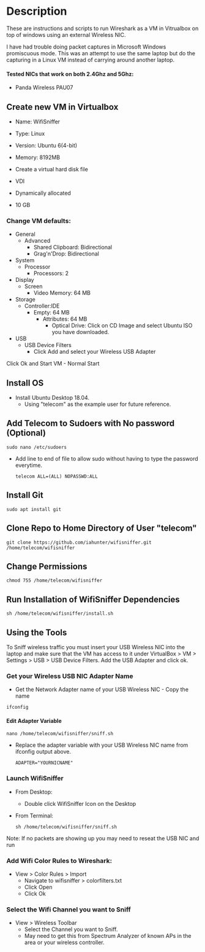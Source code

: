 # Description
These are instructions and scripts to run Wireshark as a VM in Vitrualbox on top of windows using an external Wireless NIC. 

I have had trouble doing packet captures in Microsoft Windows promiscuous mode. This was an attempt to use the same laptop but do the capturing in a Linux VM instead of carrying around another laptop.  

#### Tested NICs that work on both 2.4Ghz and 5Ghz: 
* Panda Wireless PAU07


## Create new VM in Virtualbox

* Name: WifiSniffer
* Type: Linux
* Version: Ubuntu 6(4-bit)

* Memory: 8192MB

* Create a virtual hard disk file

* VDI
* Dynamically allocated
* 10 GB

### Change VM defaults: 
* General
	* Advanced
		* Shared Clipboard: Bidirectional
		* Grag'n'Drop: Bidirectional
* System
	* Processor
		* Processors: 2
* Display
	* Screen
		* Video Memory: 64 MB
* Storage
	* Controller:IDE
		* Empty: 64 MB
			* Attributes: 64 MB
				* Optical Drive: Click on CD Image and select Ubuntu ISO you have downloaded. 
* USB
	* USB Device Filters
		* Click Add and select your Wireless USB Adapter
		
Click Ok and Start VM - Normal Start

## Install OS

* Install Ubuntu Desktop 18.04. 
	* Using "telecom" as the example user for future reference. 

## Add Telecom to Sudoers with No password (Optional)
```
sudo nano /etc/sudoers
```
* Add line to end of file to allow sudo without having to type the password everytime. 
	```
	telecom ALL=(ALL) NOPASSWD:ALL
	```

## Install Git
```
sudo apt install git
```

## Clone Repo to Home Directory of User "telecom"
```
git clone https://github.com/iahunter/wifisniffer.git /home/telecom/wifisniffer
```

## Change Permissions
```
chmod 755 /home/telecom/wifisniffer
```

## Run Installation of WifiSniffer Dependencies
```
sh /home/telecom/wifisniffer/install.sh
```

## Using the Tools

To Sniff wireless traffic you must insert your USB Wireless NIC into the laptop and make sure that the VM has access to it under VirtualBox > VM > Settings > USB > USB Device Filters. Add the USB Adapter and click ok. 

### Get your Wireless USB NIC Adapter Name

* Get the Network Adapter name of your USB Wireless NIC - Copy the name
```
ifconfig
```

#### Edit Adapter Variable
```
nano /home/telecom/wifisniffer/sniff.sh 
```
* Replace the adapter variable with your USB Wireless NIC name from ifconfig output above.
	```
	ADAPTER="YOURNICNAME"
	```

### Launch WifiSniffer

* From Desktop: 
	* Double click WifiSniffer Icon on the Desktop

* From Terminal: 
	```
	sh /home/telecom/wifisniffer/sniff.sh
	```
Note: If no packets are showing up you may need to reseat the USB NIC and run  

### Add Wifi Color Rules to Wireshark: 
* View > Color Rules > Import
	* Navigate to wifisniffer > colorfilters.txt
	* Click Open
	* Click Ok

### Select the Wifi Channel you want to Sniff
* View > Wireless Toolbar
	* Select the Channel you want to Sniff.
	* May need to get this from Spectrum Analyzer of known APs in the area or your wireless controller. 
